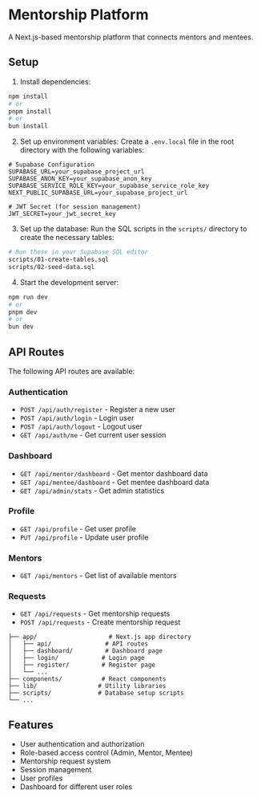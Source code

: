 # Mentorship Platform

A Next.js-based mentorship platform that connects mentors and mentees.

## Setup

1. Install dependencies:
```bash
npm install
# or
pnpm install
# or
bun install
```

2. Set up environment variables:
Create a `.env.local` file in the root directory with the following variables:

```env
# Supabase Configuration
SUPABASE_URL=your_supabase_project_url
SUPABASE_ANON_KEY=your_supabase_anon_key
SUPABASE_SERVICE_ROLE_KEY=your_supabase_service_role_key
NEXT_PUBLIC_SUPABASE_URL=your_supabase_project_url

# JWT Secret (for session management)
JWT_SECRET=your_jwt_secret_key
```

3. Set up the database:
Run the SQL scripts in the `scripts/` directory to create the necessary tables:
```bash
# Run these in your Supabase SQL editor
scripts/01-create-tables.sql
scripts/02-seed-data.sql
```

4. Start the development server:
```bash
npm run dev
# or
pnpm dev
# or
bun dev
```

## API Routes

The following API routes are available:

### Authentication
- `POST /api/auth/register` - Register a new user
- `POST /api/auth/login` - Login user
- `POST /api/auth/logout` - Logout user
- `GET /api/auth/me` - Get current user session

### Dashboard
- `GET /api/mentor/dashboard` - Get mentor dashboard data
- `GET /api/mentee/dashboard` - Get mentee dashboard data
- `GET /api/admin/stats` - Get admin statistics

### Profile
- `GET /api/profile` - Get user profile
- `PUT /api/profile` - Update user profile

### Mentors
- `GET /api/mentors` - Get list of available mentors

### Requests
- `GET /api/requests` - Get mentorship requests
- `POST /api/requests` - Create mentorship request

```
├── app/                    # Next.js app directory
│   ├── api/               # API routes
│   ├── dashboard/         # Dashboard page
│   ├── login/            # Login page
│   ├── register/         # Register page
│   └── ...
├── components/           # React components
├── lib/                 # Utility libraries
├── scripts/             # Database setup scripts
└── ...
```

## Features

- User authentication and authorization
- Role-based access control (Admin, Mentor, Mentee)
- Mentorship request system
- Session management
- User profiles
- Dashboard for different user roles 
